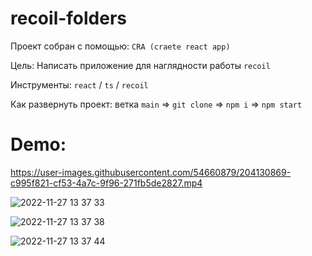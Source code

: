 # recoil-folders

Проект собран с помощью: `CRA (craete react app)`

Цель: Написать приложение для наглядности работы `recoil`

Инструменты: `react` / `ts` / `recoil`

Как развернуть проект:
ветка `main` => `git clone` => `npm i` => `npm start`

# Demo:

https://user-images.githubusercontent.com/54660879/204130869-c995f821-cf53-4a7c-9f96-271fb5de2827.mp4

![2022-11-27 13 37 33](https://user-images.githubusercontent.com/54660879/204130873-e1dbadba-ea1a-4fc6-9fba-be944a8333a8.jpg)

![2022-11-27 13 37 38](https://user-images.githubusercontent.com/54660879/204130875-3816cb3d-122a-4bf4-8a5f-7b9b4febf8b4.jpg)

![2022-11-27 13 37 44](https://user-images.githubusercontent.com/54660879/204130877-8fca4cf2-d843-4be2-8a29-b8908e278238.jpg)
